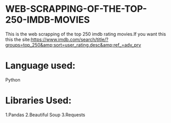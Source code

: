# WEB-SCRAPPING-OF-THE-TOP-250-IMDB-MOVIES
This is the web scrapping of the top 250 imdb rating movies.If you want this this the site:https://www.imdb.com/search/title/?groups=top_250&amp;sort=user_rating,desc&amp;ref_=adv_prv
# Language used:
Python
# Libraries Used:
1.Pandas
2.Beautiful Soup
3.Requests
